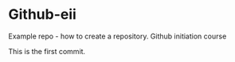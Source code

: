 # Github-eii
Example repo - how to create a repository. Github initiation course

This is the first commit.
